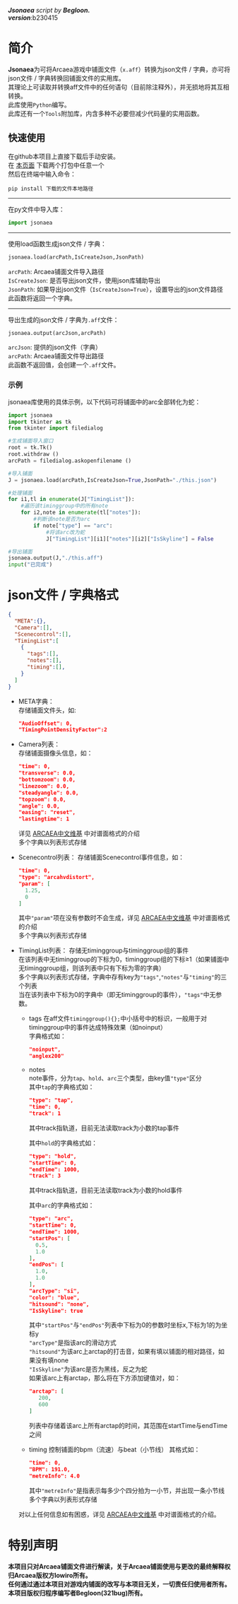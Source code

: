 ***Jsonaea*** *script by* ***Begloon.***  
***version***:b230415
# 简介
**Jsonaea**为可将Arcaea游戏中铺面文件（``x.aff``）转换为json文件 / 字典，亦可将json文件 / 字典转换回铺面文件的实用库。  
其理论上可读取并转换aff文件中的任何语句（目前除注释外），并无损地将其互相转换。  
此库使用``Python``编写。  
此库还有一个``Tools``附加库，内含多种不必要但减少代码量的实用函数。

## 快速使用
在github本项目上直接下载后手动安装。   
在 [本页面](https://github.com/321bug/Jsonaea/tree/main/dist) 下载两个打包中任意一个  
然后在终端中输入命令：
```
pip install 下载的文件本地路径  
```

---
在py文件中导入库：  
```python
import jsonaea
```
---
使用load函数生成json文件 / 字典：
```python
jsonaea.load(arcPath,IsCreateJson,JsonPath)
```
``arcPath``: Arcaea铺面文件导入路径  
``IsCreateJson``: 是否导出json文件，使用json库辅助导出  
``JsonPath``: 如果导出json文件（``IsCreateJson=True``），设置导出的json文件路径  
此函数将返回一个字典。

---
导出生成的json文件 / 字典为``.aff``文件：
```python
jsonaea.output(arcJson,arcPath)
```
``arcJson``: 提供的json文件（字典）  
``arcPath``: Arcaea铺面文件导出路径  
此函数不返回值，会创建一个``.aff``文件。

### 示例
jsonaea库使用的具体示例，以下代码可将铺面中的arc全部转化为蛇：  
```python
import jsonaea
import tkinter as tk
from tkinter import filedialog

#生成铺面导入窗口
root = tk.Tk()
root.withdraw () 
arcPath = filedialog.askopenfilename () 

#导入铺面
J = jsonaea.load(arcPath,IsCreateJson=True,JsonPath="./this.json")

#处理铺面
for i1,tl in enumerate(J["TimingList"]):
    #遍历该timinggroup中的所有note
    for i2,note in enumerate(tl["notes"]):
        #判断该note是否为arc
        if note["type"] == "arc":
            #将该arc改为蛇
            J["TimingList"][i1]["notes"][i2]["IsSkyline"] = False

#导出铺面
jsonaea.output(J,"./this.aff")
input("已完成")
```

# json文件 / 字典格式
```json
{
  "META":{},
  "Camera":[],
  "Scenecontrol":[],
  "TimingList":[
    {
      "tags":[],
      "notes":[],
      "timing":[],
    }
  ]
}
```
- META字典：  
  存储铺面文件头，如:
  ```json
  "AudioOffset": 0,
  "TimingPointDensityFactor":2
  ```
- Camera列表：  
  存储铺面摄像头信息，如：
  ```json
  "time": 0,
  "transverse": 0.0,
  "bottomzoom": 0.0,
  "linezoom": 0.0,
  "steadyangle": 0.0,
  "topzoom": 0.0,
  "angle": 0.0,
  "easing": "reset",
  "lastingtime": 1
  ```
  详见 [ARCAEA中文维基](https://wiki.arcaea.cn/) 中对谱面格式的介绍  
  多个字典以列表形式存储

- Scenecontrol列表：
  存储铺面Scenecontrol事件信息，如：
  ```json
  "time": 0,
  "type": "arcahvdistort",
  "param": [
    1.25,
    0
  ]
  ```
  其中``"param"``项在没有参数时不会生成，详见 [ARCAEA中文维基](https://wiki.arcaea.cn/) 中对谱面格式的介绍  
  多个字典以列表形式存储
- TimingList列表：
  存储无timinggroup与timinggroup组的事件  
  在该列表中无timinggroup的下标为0，timinggroup组的下标≥1（如果铺面中无timinggroup组，则该列表中只有下标为零的字典）  
  多个字典以列表形式存储，字典中存有key为``"tags"``,``"notes"``与``"timing"``的三个列表  
  当在该列表中下标为0的字典中（即无timinggroup的事件），``"tags"``中无参数。
  - tags
    在aff文件``timinggroup(){};``中小括号中的标识，一般用于对timinggroup中的事件达成特殊效果（如noinput）  
    字典格式如：
      ```json
      "noinput",
      "anglex200"
      ```
      
  - notes  
    note事件，分为``tap``、``hold``、``arc``三个类型，由key值``"type"``区分  
    其中``tap``的字典格式如：
    ```json
    "type": "tap",
    "time": 0,
    "track": 1
    ```
    其中track指轨道，目前无法读取track为小数的tap事件  
    
    其中``hold``的字典格式如：
    ```json
    "type": "hold",
    "startTime": 0,
    "endTime": 1000,
    "track": 3
    ```
    其中track指轨道，目前无法读取track为小数的hold事件  
   
    其中``arc``的字典格式如：
    ```json
    "type": "arc",
    "startTime": 0,
    "endTime": 1000,
    "startPos": [
      0.5,
      1.0
    ],
    "endPos": [
      1.0,
      1.0
    ],
    "arcType": "si",
    "color": "blue",
    "hitsound": "none",
    "IsSkyline": true
    ```
    其中``"startPos"``与``"endPos"``列表中下标为0的参数时坐标x,下标为1的为坐标y  
    ``"arcType"``是指该arc的滑动方式  
    ``"hitsound"``为该arc上arctap的打击音，如果有填以铺面的相对路径，如果没有填none  
    ``"IsSkyline"``为该arc是否为黑线，反之为蛇  
    如果该arc上有arctap，那么将在下方添加键值对，如：  
    ```json
    "arctap": [
       200,
       600
    ]
    ```
    列表中存储着该arc上所有arctap的时间，其范围在startTime与endTime之间  
    
  - timing
    控制铺面的bpm（流速）与beat（小节线）
    其格式如：
    ```json
    "time": 0,
    "BPM": 191.0,
    "metreInfo": 4.0
    ```
    其中``"metreInfo"``是指表示每多少个四分拍为一小节，并出现一条小节线  
    多个字典以列表形式存储  
    
  对以上任何信息如有困惑，详见 [ARCAEA中文维基](https://wiki.arcaea.cn/) 中对谱面格式的介绍。  

# 特别声明
**本项目只对Arcaea铺面文件进行解读，关于Arcaea铺面使用与更改的最终解释权归Arcaea版权方lowiro所有。**  
**任何通过通过本项目对游戏内铺面的改写与本项目无关，一切责任归使用者所有。**  
**本项目版权归程序编写者Begloon(321bug)所有。**
